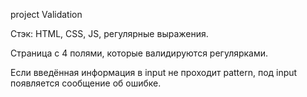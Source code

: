 project Validation

 Стэк: HTML, CSS, JS, регулярные выражения.

 Страница с 4 полями, которые валидируются регулярками.

 Если введённая информация в input не проходит pattern, под input появляется сообщение об ошибке.